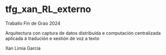 # tfg_xan_RL_externo

Traballo Fin de Grao 2024 

Arquitectura con captura de datos distribuída e computación centralizada aplicada á tradución e xestión de voz a texto

Xan Limia García

